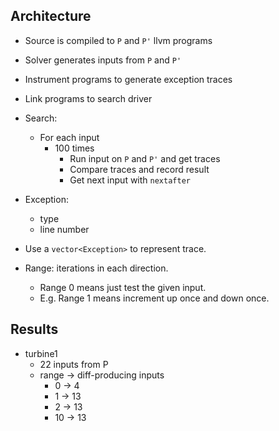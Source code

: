 ## Architecture
- Source is compiled to `P` and `P'` llvm programs
- Solver generates inputs from `P` and `P'`
- Instrument programs to generate exception traces
- Link programs to search driver
- Search:
  - For each input
    - 100 times
      - Run input on `P` and `P'` and get traces
      - Compare traces and record result
      - Get next input with `nextafter`

- Exception:
  - type
  - line number

- Use a `vector<Exception>` to represent trace.

- Range: iterations in each direction.
  - Range 0 means just test the given input.
  - E.g. Range 1 means increment up once and down once.

## Results

- turbine1
  - 22 inputs from P
  - range -> diff-producing inputs
    - 0 -> 4
    - 1 -> 13
    - 2 -> 13
    - 10 -> 13
